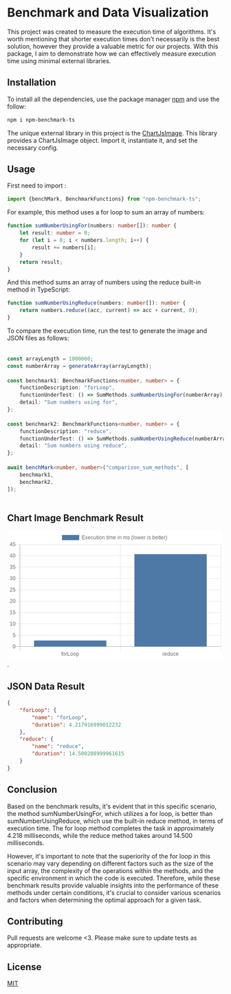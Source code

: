 # Benchmark and Data Visualization

This project was created to measure the execution time of algorithms. It's worth mentioning that shorter execution times don't necessarily is the best solution, however they provide a valuable metric for our projects. With this package, I aim to demonstrate how we can effectively measure execution time using minimal external libraries.

## Installation

To install all the dependencies, use the package manager [npm](https://www.npmjs.com/) and use the follow:

```bash
npm i npm-benchmark-ts
```

The unique external library in this project is the [ChartJsImage](https://www.npmjs.com/package/chartjs-to-image/).
This library provides a ChartJsImage object. Import it, instantiate it, and set the necessary config.


## Usage

First need to import :

```typescript
import {benchMark, BenchmarkFunctions} from "npm-benchmark-ts";
``` 


For example, this method uses a for loop to sum an array of numbers:

```typescript
function sumNumberUsingFor(numbers: number[]): number {
	let result: number = 0;
	for (let i = 0; i < numbers.length; i++) {
		result += numbers[i];
	}
	return result;
}
```

And this method sums an array of numbers using the reduce built-in method in TypeScript:

```typescript
function sumNumberUsingReduce(numbers: number[]): number {
	return numbers.reduce((acc, current) => acc + current, 0);
}
```


To compare the execution time, run the test to generate the image and JSON files as follows:

```typescript

const arrayLength = 1000000;
const numberArray = generateArray(arrayLength);

const benchmark1: BenchmarkFunctions<number, number> = {
	functionDescription: "forLoop",
	functionUnderTest: () => SumMethods.sumNumberUsingFor(numberArray),
	detail: "Sum numbers using for",
};

const benchmark2: BenchmarkFunctions<number, number> = {
    functionDescription: "reduce",
    functionUnderTest: () => SumMethods.sumNumberUsingReduce(numberArray),
    detail: "Sum numbers using reduce",
};					

await benchMark<number, number>("comparison_sum_methods", [
    benchmark1,
    benchmark2,
]);
		

```

## Chart Image Benchmark Result

![chart image](/TMP/comparison_sum_methods.png "Result chart png image").

## JSON Data Result

```json
{
	"forLoop": {
		"name": "forLoop",
		"duration": 4.217916999012232
	},
	"reduce": {
		"name": "reduce",
		"duration": 14.500208999961615
	}
}
```

## Conclusion

Based on the benchmark results, it's evident that in this specific scenario, the method sumNumberUsingFor, which utilizes a for loop, is better than sumNumberUsingReduce, which use the built-in reduce method, in terms of execution time. The for loop method completes the task in approximately 4.218 milliseconds, while the reduce method takes around 14.500 milliseconds.

However, it's important to note that the superiority of the for loop in this scenario may vary depending on different factors such as the size of the input array, the complexity of the operations within the methods, and the specific environment in which the code is executed. Therefore, while these benchmark results provide valuable insights into the performance of these methods under certain conditions, it's crucial to consider various scenarios and factors when determining the optimal approach for a given task.

## Contributing

Pull requests are welcome <3. Please make sure to update tests as appropriate.

## License

[MIT](https://choosealicense.com/licenses/mit/)
